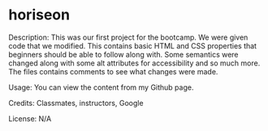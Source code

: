 # horiseon

Description:
This was our first project for the bootcamp. We were given code that we modified. This contains basic HTML and CSS properties that beginners should be able to follow along with. Some semantics were changed along with some alt attributes for accessibility and so much more. The files contains comments to see what changes were made.

Usage:
You can view the content from my Github page.

Credits: Classmates, instructors, Google

License:
N/A